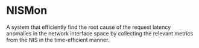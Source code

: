 # NISMon
A system that efficiently find the root cause of the request latency anomalies in the network interface space by collecting the relevant metrics from the NIS in the time-efficient manner.
